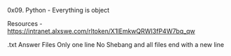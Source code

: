 0x09. Python - Everything is object

Resources
-https://intranet.alxswe.com/rltoken/X1lEmkwQRWI3fP4W7bq_qw

.txt Answer Files
Only one line
No Shebang and all files end with a new line
